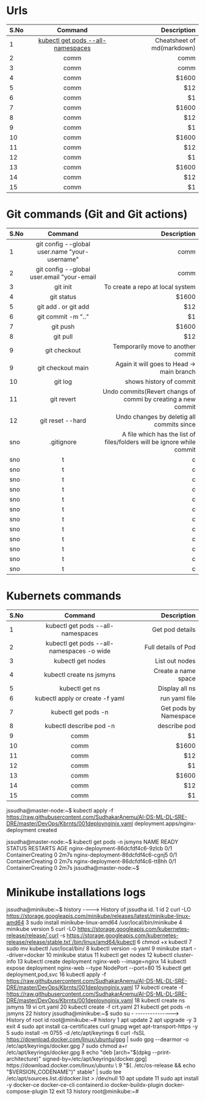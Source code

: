 


# Urls

| S.No        | Command          | Description  |
| ------------- |:-------------:| -----:|
| 1      | [kubectl get pods --all-namespaces](https://github.com/adam-p/markdown-here/wiki/Markdown-Cheatsheet#tables) | Cheatsheet of md(markdown) |
| 2      | comm      |   comm |
| 3 | comm     |    comm |
| 4      | comm | $1600 |
| 5      | comm      |   $12 |
| 6 | comm    |    $1 |
| 7      | comm | $1600 |
| 8      | comm      |   $12 |
| 9 | comm     |    $1 |
| 10      | comm | $1600 |
| 11      | comm      |   $12 |
| 12 | comm     |    $1 |
| 13      | comm | $1600 |
| 14      | comm      |   $12 |
| 15 | comm     |    $1 |

# Git commands (Git and Git actions)

| S.No        | Command          | Description  |
| ------------- |:-------------:| -----:|
| 1| git config --global user.name "your-username" | comm |
| 2      | git config --global user.email "your-email      |   comm |
| 3 | git init     |    To create a repo at local system |
| 4      | git status | $1600 |
|5| git add .  or git add <file1>|$12 |
| 6 | git commit -m ".."|$1 |
| 7| git push | $1600 |
| 8| git pull      |   $12 |
| 9| git checkout <id>     |    Temporarily move to another commit |
| 9 | git checkout main     |    Again it will goes to Head -> main branch |
| 10| git log | shows history of commit |
| 11| git revert <id> |Undo commits(Revert changs of commi by creating a new commit |
|12| git reset --hard <id> |Undo changes by deletig all commits since <id> |
|sno|.gitignore|A file which has the list of files/folders will be ignore while commit|
|sno|t|c|
|sno|t|c|
|sno|t|c|
|sno|t|c|
|sno|t|c|
|sno|t|c|
|sno|t|c|
|sno|t|c|
|sno|t|c|
|sno|t|c|
|sno|t|c|
|sno|t|c|



# Kubernets commands

| S.No        | Command          | Description  |
| ------------- |:-------------:| -----:|
| 1      | kubectl get pods --all-namespaces | Get pod details |
| 2      | kubectl get pods --all-namespaces -o wide      |   Full details of Pod |
| 3 | kubectl get nodes     |    List out nodes |
| 4      | kubectl create ns jsmyns| Create a name space |
| 5      | kubectl get ns      |   Display all ns |
| 6 | kubectl apply or create -f yaml    |    run yaml file |
| 7      | kubectl get pods -n <ns name> | Get pods by Namespace |
| 8      | kubectl describe pod <pod name> -n <ns name>      |   describe pod |
| 9 | comm     |    $1 |
| 10      | comm | $1600 |
| 11      | comm      |   $12 |
| 12 | comm     |    $1 |
| 13      | comm | $1600 |
| 14      | comm      |   $12 |
| 15 | comm     |    $1 |



jssudha@master-node:~$ kubectl apply -f https://raw.githubusercontent.com/SudhakarAnemu/AI-DS-ML-DL-SRE-DRE/master/DevOps/Kbrnts/001deploynginix.yaml
deployment.apps/nginx-deployment created

jssudha@master-node:~$ kubectl get pods -n jsmyns
NAME                                READY   STATUS              RESTARTS   AGE
nginx-deployment-86dcfdf4c6-9zlcb   0/1     ContainerCreating   0          2m7s
nginx-deployment-86dcfdf4c6-cgnj5   0/1     ContainerCreating   0          2m7s
nginx-deployment-86dcfdf4c6-tt8hh   0/1     ContainerCreating   0          2m7s
jssudha@master-node:~$



# Minikube installations logs 

jssudha@minikube:~$ history ----> History of jssudha id. 
    1  id
    2  curl -LO https://storage.googleapis.com/minikube/releases/latest/minikube-linux-amd64
    3  sudo install minikube-linux-amd64 /usr/local/bin/minikube
    4  minikube version
    5  curl -LO https://storage.googleapis.com/kubernetes-release/release/`curl -s https://storage.googleapis.com/kubernetes-release/release/stable.txt`/bin/linux/amd64/kubectl
    6  chmod +x kubectl
    7  sudo mv kubectl /usr/local/bin/
    8  kubectl version -o yaml
    9  minikube start --driver=docker
   10  minikube status
   11  kubectl get nodes
   12  kubectl cluster-info
   13  kubectl create deployment nginx-web --image=nginx
   14  kubectl expose deployment nginx-web --type NodePort --port=80
   15  kubectl get deployment,pod,svc
   16  kubectl apply -f https://raw.githubusercontent.com/SudhakarAnemu/AI-DS-ML-DL-SRE-DRE/master/DevOps/Kbrnts/001deploynginix.yaml
   17  kubectl create -f https://raw.githubusercontent.com/SudhakarAnemu/AI-DS-ML-DL-SRE-DRE/master/DevOps/Kbrnts/001deploynginix.yaml
   18  kubectl create ns jsmyns
   19  vi crt.yaml
   20  kubectl create -f crt.yaml
   21  kubectl get pods -n jsmyns
   22  history
jssudha@minikube:~$ sudo su - ---------------> History of root id
root@minikube:~# history
    1  apt update
    2  apt upgrade -y
    3  exit
    4  sudo apt install ca-certificates curl gnupg wget apt-transport-https -y
    5  sudo install -m 0755 -d /etc/apt/keyrings
    6  curl -fsSL https://download.docker.com/linux/ubuntu/gpg | sudo gpg --dearmor -o /etc/apt/keyrings/docker.gpg
    7  sudo chmod a+r /etc/apt/keyrings/docker.gpg
    8  echo   "deb [arch="$(dpkg --print-architecture)" signed-by=/etc/apt/keyrings/docker.gpg] https://download.docker.com/linux/ubuntu \
    9    "$(. /etc/os-release && echo "$VERSION_CODENAME")" stable" |   sudo tee /etc/apt/sources.list.d/docker.list > /dev/null
   10  apt update
   11  sudo apt install -y docker-ce docker-ce-cli containerd.io docker-buildx-plugin docker-compose-plugin
   12  exit
   13  history
root@minikube:~#




